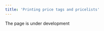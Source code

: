 ```yaml
---
title: 'Printing price tags and pricelists'
---
```

The page is under development

[//]: # (Чтобы указать цену на товары, которые вы продаете, достаточно распечатать ценники на основании действующих [прайс-листов]&#40;Pricelists.md&#41;.)

[//]: # ()
[//]: # (В MyCompany предустановлены следующие шаблоны:)

[//]: # ()
[//]: # (- **Обычный ценник**)

[//]: # ()
[//]: # (![]&#40;images/Printing_PT_and_PL_1.png&#41;)

[//]: # ()
[//]: # (  )
[//]: # ()
[//]: # (- **Акционный ценник**)

[//]: # ()
[//]: # (![]&#40;images/Printing_PT_and_PL_2.png&#41;)

[//]: # ()
[//]: # (  )
[//]: # ()
[//]: # (- **Прайс-лист**)

[//]: # ()
[//]: # (![]&#40;images/Printing_PT_and_PL_3.png&#41;)

[//]: # ()
[//]: # (### Печать из формы прайс-листа)

[//]: # ()
[//]: # (Для этого необходимо в **Продажи** - **Прайс-листы** выбрать нужный прайс-лист и дважды щелкнуть мышью на нем, или нажать кнопку **Редактировать**.)

[//]: # ()
[//]: # (![]&#40;images/Printing_PT_and_PL_4.png&#41;)

[//]: # (*Рис. 1 Список прайс-листов*)

[//]: # ()
[//]: # (  )
[//]: # ()
[//]: # (В открывшемся прайс-листе нажмите кнопку **Печать** и выберите шаблон ценника или прайс-листа, который надо напечатать, нажмите **ОК**. Будет сформирован соответствующий файл для печати.)

[//]: # ()
[//]: # (![]&#40;images/Printing_PT_and_PL_5.png&#41;)

[//]: # (*Рис. 2 Выбор шаблона для печати*)

[//]: # ()
[//]: # (  )
[//]: # (:::info)

[//]: # (Чтобы акционные ценники печатались корректно, в прайс-листе должны быть указаны два  [**вида цен**]&#40;Price_type_settings.md&#41;. Меньшая цена будет указана в ценнике как "*Новая цена*", большая - как "*Старая цена*")

[//]: # (:::)

[//]: # (### Печать ценников и прайс-листов для выбранных категорий номенклатуры)

[//]: # ()
[//]: # (Если вы используете несколько прайс-листов, допустим, для каждой группы товаров, и хотите напечатать ценники или прайсы для товаров из нескольких прайс-листов, перейдите в **Продажи** - **Прайс-листы** на вкладку **Печать**. Там представлен список шаблонов печати, вы можете редактировать шаблон или создать свой с помощью кнопок **Добавить** или **Редактировать**.)

[//]: # ()
[//]: # (![]&#40;images/Printing_PT_and_PL_6.png&#41;)

[//]: # (*Рис. 3 Добавление шаблона для печати*)

[//]: # ()
[//]: # (  )
[//]: # ()
[//]: # (В форме нового типа прайс-листа для печати укажите:)

[//]: # ()
[//]: # (**Наименование** шаблона для печати;)

[//]: # ()
[//]: # (**Компания** - будет указана на печатном элементе)

[//]: # ()
[//]: # (**Шаблон для заголовка** - введите имя файла, на котором будет строится шаблон:)

[//]: # ()
[//]: # (***LabelPromotionRu.jrxml*** для акционных ценников)

[//]: # ()
[//]: # (***LabelRu.jrxml*** для обычных ценников)

[//]: # ()
[//]: # (***PricelistRu.jrxml*** для прайс-листов)

[//]: # ()
[//]: # (**Формат**- выберите из доступны формат файла, который будет сформирован для печати. Доступны XLSX, PDF, RTF, DOCX, HTML. Если это поле оставить пустым, по умолчанию будет сформирован PDF файл.)

[//]: # ()
[//]: # (В блоке **Дерево** отметьте галочками те категории товаров, для которых необходимо печатать ценники или прайсы.)

[//]: # ()
[//]: # (В блоке [**Вид цены**]&#40;Price_type_settings.md&#41; выберите цены, которые будут включены в печатную форму.)

[//]: # ()
[//]: # (**Сохраните** настройки.)

[//]: # ()
[//]: # (![]&#40;images/Printing_PT_and_PL_7.png&#41;)

[//]: # (*Рис. 4 Настройка шаблона печати*)

[//]: # ()
[//]: # (  )
[//]: # ()
[//]: # (Чтобы получить файл для печати, в **Продажи** - **Прайс-листы** вкладка **Печать** выделите курсором шаблон для печати и нажмите кнопку **Сформировать**. В файл для печати будут добавлены все товары и услуги из указанных в шаблоне категорий, которые включены в действующие прайс-листы.)

[//]: # ()
[//]: # (![]&#40;images/Printing_PT_and_PL_8.png&#41;)

[//]: # (*Рис. 5 Печать по выбранному шаблону*)

  

  

  



